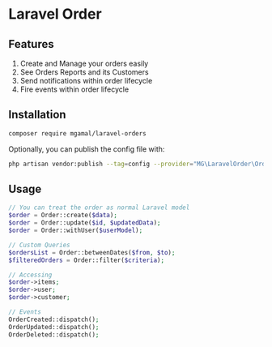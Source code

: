 # Laravel Order

## Features
1. Create and Manage your orders easily
2. See Orders Reports and its Customers
3. Send notifications within order lifecycle
4. Fire events within order lifecycle

## Installation

```bash
composer require mgamal/laravel-orders
```

Optionally, you can publish the config file with:

```bash
php artisan vendor:publish --tag=config --provider="MG\LaravelOrder\OrderServiceProvider"
```

## Usage

```php
// You can treat the order as normal Laravel model
$order = Order::create($data);
$order = Order::update($id, $updatedData);
$order = Order::withUser($userModel);

// Custom Queries
$ordersList = Order::betweenDates($from, $to);
$filteredOrders = Order::filter($criteria);

// Accessing
$order->items;
$order->user;
$order->customer;

// Events
OrderCreated::dispatch();
OrderUpdated::dispatch();
OrderDeleted::dispatch();
```

